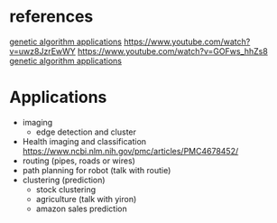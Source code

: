 # references
[genetic algorithm applications](https://www.youtube.com/watch?v=FKbarpAlBkw&t=10s)
https://www.youtube.com/watch?v=uwz8JzrEwWY 
https://www.youtube.com/watch?v=GOFws_hhZs8  
[genetic algorithm applications](https://www.youtube.com/watch?v=iV-hah6xs2A)
# Applications
- imaging
  - edge detection and cluster
- Health imaging and classification
https://www.ncbi.nlm.nih.gov/pmc/articles/PMC4678452/ 
- routing (pipes, roads or wires)
- path planning for robot (talk with routie)
- clustering (prediction)
  - stock clustering
  - agriculture (talk with yiron)
  - amazon sales prediction